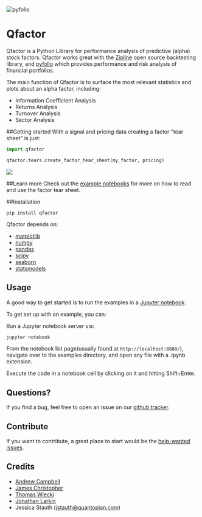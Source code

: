 ![pyfolio](https://media.quantopian.com/logos/open_source/pyfolio-logo-03.png "pyfolio")

# Qfactor
Qfactor is a Python Library for performance analysis of predictive (alpha) stock factors. Qfactor works great with the [Zipline](http://zipline.io/)
open source backtesting library, and [pyfolio](https://github.com/quantopian/pyfolio) which provides
performance and risk analysis of financial portfolios.

The main function of Qfactor is to surface the most relevant statistics and plots about an alpha factor, including:

- Information Coefficient Analysis
- Returns Analysis
- Turnover Analysis
- Sector Analysis

##Getting started
With a signal and pricing data creating a factor "tear sheet" is just:
```python
import qfactor

qfactor.tears.create_factor_tear_sheet(my_factor, pricing)
```
![](https://c1.staticflickr.com/3/2389/2073509907_345ad52bc1.jpg)

##Learn more
Check out the [example notebooks]() for more on how to read and use the factor tear sheet.

##Installation
```
pip install qfactor
```
Qfactor depends on:

- [matplotlib](https://github.com/matplotlib/matplotlib)
- [numpy](https://github.com/numpy/numpy)
- [pandas](https://github.com/pydata/pandas)
- [scipy](https://github.com/scipy/scipy)
- [seaborn](https://github.com/mwaskom/seaborn)
- [statsmodels](https://github.com/statsmodels/statsmodels)

## Usage

A good way to get started is to run the examples in a [Jupyter notebook](http://jupyter.org/).

To get set up with an example, you can:

Run a Jupyter notebook server via:

```bash
jupyter notebook
```

From the notebook list page(usually found at `http://localhost:8888/`), navigate over to the examples directory, and open any file with a .ipynb extension.

Execute the code in a notebook cell by clicking on it and hitting Shift+Enter.

## Questions?

If you find a bug, feel free to open an issue on our [github tracker](https://github.com/quantopian/qfactor/issues).

## Contribute

If you want to contribute, a great place to start would be the [help-wanted issues](https://github.com/quantopian/qfactor/issues?q=is%3Aopen+is%3Aissue+label%3A%22help+wanted%22).

## Credits

* [Andrew Campbell](https://github.com/a-campbell)
* [James Christopher](https://github.com/jameschristopher)
* [Thomas Wiecki](https://github.com/twiecki)
* [Jonathan Larkin](https://github.com/marketneutral)
* Jessica Stauth (jstauth@quantopian.com)
